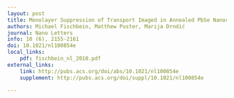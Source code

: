 ```yaml
---
layout: post
title: Monolayer Suppression of Transport Imaged in Annealed PbSe Nanocrystal Arrays
authors: Michael Fischbein, Matthew Puster, Marija Drndić
journal: Nano Letters
info: 10 (6), 2155-2161
doi: 10.1021/nl100854e
local_links:
    pdf: fischbein_nl_2010.pdf
external_links:
    link: http://pubs.acs.org/doi/abs/10.1021/nl100854e
    supplement: http://pubs.acs.org/doi/suppl/10.1021/nl100854e

---
```

